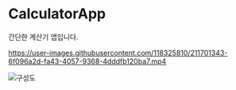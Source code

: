 # CalculatorApp
간단한 계산기 앱입니다.


https://user-images.githubusercontent.com/118325810/211701343-6f096a2d-fa43-4057-9368-4dddfb120ba7.mp4

![구성도](https://user-images.githubusercontent.com/118325810/211732689-0c845505-a642-4d87-8706-5ae531ff13c7.png)

